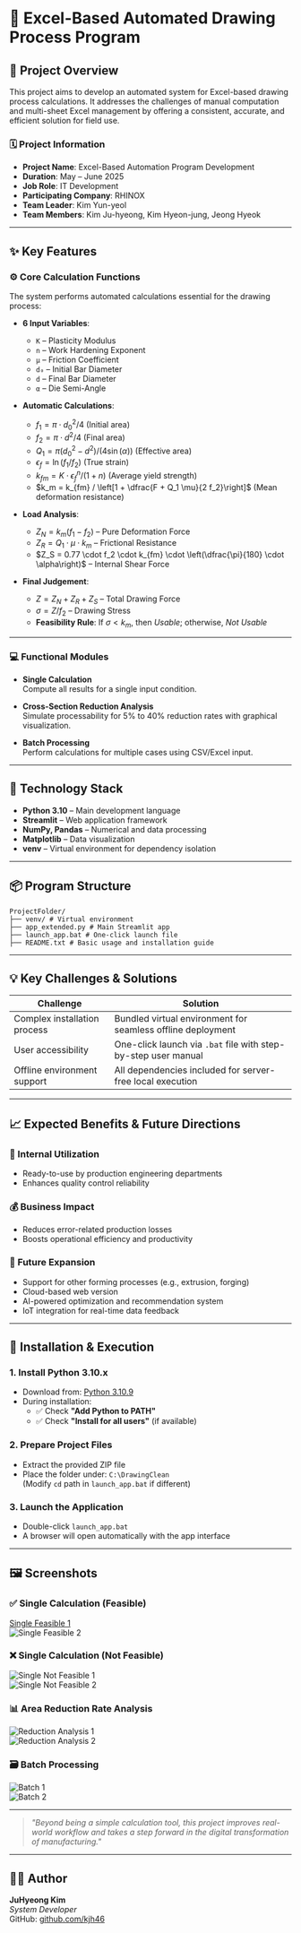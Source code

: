 # 🔧 Excel-Based Automated Drawing Process Program

## 🌟 Project Overview

This project aims to develop an automated system for Excel-based drawing process calculations. It addresses the challenges of manual computation and multi-sheet Excel management by offering a consistent, accurate, and efficient solution for field use.

### 🗓️ Project Information

- **Project Name**: Excel-Based Automation Program Development  
- **Duration**: May – June 2025  
- **Job Role**: IT Development  
- **Participating Company**: RHINOX  
- **Team Leader**: Kim Yun-yeol  
- **Team Members**: Kim Ju-hyeong, Kim Hyeon-jung, Jeong Hyeok  

---

## ✨ Key Features

### ⚙️ Core Calculation Functions

The system performs automated calculations essential for the drawing process:

- **6 Input Variables**:
  - `K` – Plasticity Modulus  
  - `n` – Work Hardening Exponent  
  - `μ` – Friction Coefficient  
  - `d₀` – Initial Bar Diameter  
  - `d` – Final Bar Diameter  
  - `α` – Die Semi-Angle  

- **Automatic Calculations**:
  - $f_1 = \pi \cdot d_0^2 / 4$ (Initial area)  
  - $f_2 = \pi \cdot d^2 / 4$ (Final area)  
  - $Q_1 = \pi (d_0^2 - d^2) / (4 \sin(\alpha))$ (Effective area)  
  - $\epsilon_f = \ln(f_1 / f_2)$ (True strain)  
  - $k_{fm} = K \cdot \epsilon_f^n / (1 + n)$ (Average yield strength)  
  - $k_m = k_{fm} / \left[1 + \dfrac{F + Q_1 \mu}{2 f_2}\right]$ (Mean deformation resistance)  

- **Load Analysis**:
  - $Z_N = k_m (f_1 - f_2)$ – Pure Deformation Force  
  - $Z_R = Q_1 \cdot \mu \cdot k_m$ – Frictional Resistance  
  - $Z_S = 0.77 \cdot f_2 \cdot k_{fm} \cdot \left(\dfrac{\pi}{180} \cdot \alpha\right)$ – Internal Shear Force  

- **Final Judgement**:
  - $Z = Z_N + Z_R + Z_S$ – Total Drawing Force  
  - $\sigma = Z / f_2$ – Drawing Stress  
  - **Feasibility Rule**: If $\sigma < k_m$, then *Usable*; otherwise, *Not Usable*

---

### 💻 Functional Modules

- **Single Calculation**  
  Compute all results for a single input condition.

- **Cross-Section Reduction Analysis**  
  Simulate processability for 5% to 40% reduction rates with graphical visualization.

- **Batch Processing**  
  Perform calculations for multiple cases using CSV/Excel input.

---

## 🚀 Technology Stack

- **Python 3.10** – Main development language  
- **Streamlit** – Web application framework  
- **NumPy, Pandas** – Numerical and data processing  
- **Matplotlib** – Data visualization  
- **venv** – Virtual environment for dependency isolation  

---

## 📦 Program Structure
```
ProjectFolder/
├── venv/ # Virtual environment
├── app_extended.py # Main Streamlit app
├── launch_app.bat # One-click launch file
├── README.txt # Basic usage and installation guide

```
---

## 💡 Key Challenges & Solutions

| Challenge                     | Solution                                                                 |
|------------------------------|--------------------------------------------------------------------------|
| Complex installation process | Bundled virtual environment for seamless offline deployment             |
| User accessibility           | One-click launch via `.bat` file with step-by-step user manual          |
| Offline environment support  | All dependencies included for server-free local execution               |

---

## 📈 Expected Benefits & Future Directions

### 🏢 Internal Utilization

- Ready-to-use by production engineering departments  
- Enhances quality control reliability  

### 💰 Business Impact

- Reduces error-related production losses  
- Boosts operational efficiency and productivity  

### 🔭 Future Expansion

- Support for other forming processes (e.g., extrusion, forging)  
- Cloud-based web version  
- AI-powered optimization and recommendation system  
- IoT integration for real-time data feedback  

---

## 📝 Installation & Execution

### 1. Install Python 3.10.x

- Download from: [Python 3.10.9](https://www.python.org/downloads/release/python-3109/)  
- During installation:
  - ✅ Check **"Add Python to PATH"**  
  - ✅ Check **"Install for all users"** (if available)  

### 2. Prepare Project Files

- Extract the provided ZIP file  
- Place the folder under: `C:\DrawingClean`  
  (Modify `cd` path in `launch_app.bat` if different)

### 3. Launch the Application

- Double-click `launch_app.bat`  
- A browser will open automatically with the app interface

---

## 🖼️ Screenshots

### ✅ Single Calculation (Feasible)
[Single Feasible 1](<img width="2244" height="1001" alt="image" src="https://github.com/user-attachments/assets/42e6e39c-5c73-4fc6-bcd3-1d95dd53f670"/>)  
![Single Feasible 2](https://github.com/yourusername/your-repo-name/blob/main/screenshot_single_calc_2.png?raw=true)

### ❌ Single Calculation (Not Feasible)
![Single Not Feasible 1](https://github.com/yourusername/your-repo-name/blob/main/screenshot_single_calc_3.png?raw=true)  
![Single Not Feasible 2](https://github.com/yourusername/your-repo-name/blob/main/screenshot_single_calc_4.png?raw=true)

### 📊 Area Reduction Rate Analysis
![Reduction Analysis 1](https://github.com/yourusername/your-repo-name/blob/main/screenshot_reduction_analysis_1.png?raw=true)  
![Reduction Analysis 2](https://github.com/yourusername/your-repo-name/blob/main/screenshot_reduction_analysis_2.png?raw=true)

### 🗃️ Batch Processing
![Batch 1](https://github.com/yourusername/your-repo-name/blob/main/screenshot_batch_processing_1.png?raw=true)  
![Batch 2](https://github.com/yourusername/your-repo-name/blob/main/screenshot_batch_processing_2.png?raw=true)

---

> _"Beyond being a simple calculation tool, this project improves real-world workflow and takes a step forward in the digital transformation of manufacturing."_

---

## 👨‍💻 Author

**JuHyeong Kim**  
*System Developer*  
GitHub: [github.com/kjh46](https://github.com/kjh46)
